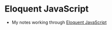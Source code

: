 # Eloquent JavaScript

 - My notes working through [Eloquent JavaScript](https://eloquentjavascript.net/)

